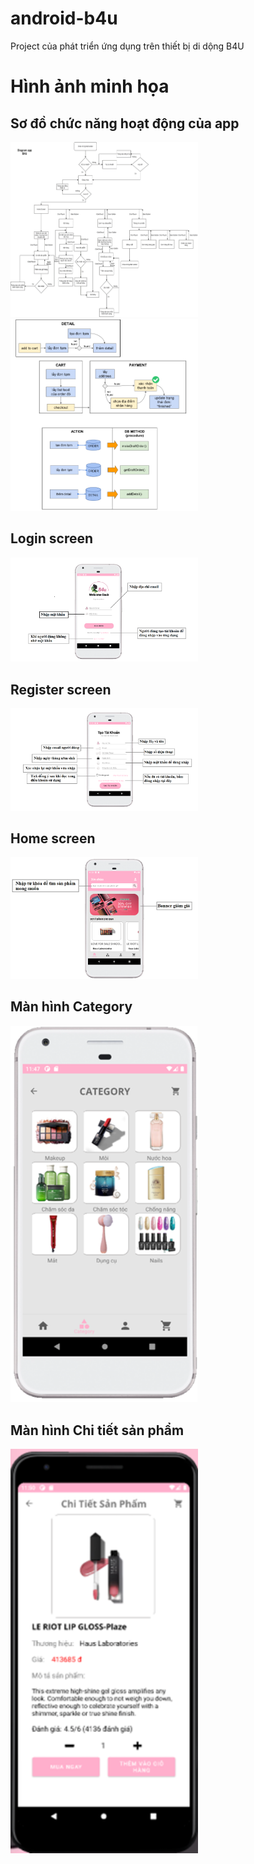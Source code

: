 # android-b4u
Project của phát triển ứng dụng trên thiết bị di dộng
B4U
# Hình ảnh minh họa

## Sơ đồ chức năng hoạt động của app
<img src="./readme/Picture1.png" alt="Sơ đồ chức năng hoạt động của app" width="300">
<img src="./readme/add_to_cart.png" alt="Sơ đồ chức năng hoạt động của app" width="300">

## Login screen
<img src="./readme/login.png" alt="Home screen" width="300">

## Register screen
<img src="./readme/register.png" alt="Home screen" width="300">

## Home screen
<img src="./readme/Picture2.png" alt="Home screen" width="300">

## Màn hình Category
<img src="./readme/Picture3.png" alt="Màn hình Category" width="300">

## Màn hình Chi tiết sản phẩm
<img src="./readme/Picture4.png" alt="Màn hình Chi tiết sản phẩm" width="300">
